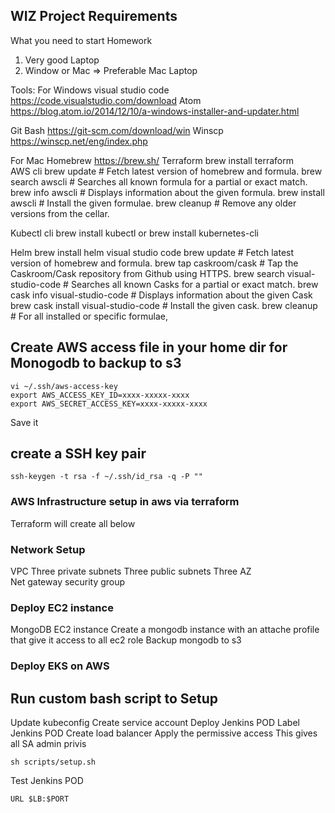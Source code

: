 ## WIZ Project Requirements 

What you need to start Homework
1.	Very good Laptop
2.	Window or Mac => Preferable Mac Laptop

Tools:
For Windows
visual studio code
https://code.visualstudio.com/download
Atom
https://blog.atom.io/2014/12/10/a-windows-installer-and-updater.html

Git Bash
https://git-scm.com/download/win
Winscp
https://winscp.net/eng/index.php


For Mac
Homebrew
https://brew.sh/
Terraform
brew install terraform  
AWS cli
brew update                  # Fetch latest version of homebrew and formula.
brew search awscli       # Searches all known formula for a partial or exact match.
brew info awscli           # Displays information about the given formula.
brew install awscli        # Install the given formulae.
brew cleanup                # Remove any older versions from the cellar.

Kubectl cli
brew install kubectl 
 or
brew install kubernetes-cli

Helm
brew install helm
visual studio code
brew update                           # Fetch latest version of homebrew and formula.
brew tap caskroom/cask                # Tap the Caskroom/Cask repository from Github using HTTPS.
brew search visual-studio-code        # Searches all known Casks for a partial or exact match.
brew cask info visual-studio-code     # Displays information about the given Cask
brew cask install visual-studio-code  # Install the given cask.
brew cleanup                          # For all installed or specific formulae, 

## Create AWS access file in your home dir for Monogodb to backup to  s3
```
vi ~/.ssh/aws-access-key
export AWS_ACCESS_KEY_ID=xxxx-xxxxx-xxxx
export AWS_SECRET_ACCESS_KEY=xxxx-xxxxx-xxxx
```
Save it
## create a SSH key pair
```
ssh-keygen -t rsa -f ~/.ssh/id_rsa -q -P ""
``` 
### AWS Infrastructure setup in aws via terraform
Terraform will create all below
### Network Setup
VPC 
Three private subnets
Three public subnets
Three AZ  
Net gateway
security group

### Deploy EC2 instance
MongoDB EC2 instance
Create a mongodb instance with an attache profile that give it access to all ec2 role 
Backup mongodb to s3

### Deploy EKS on AWS

## Run custom bash script to Setup 
Update kubeconfig 
Create service account
Deploy Jenkins POD
Label Jenkins POD
Create load balancer
Apply the permissive access This gives all SA admin privis

```
sh scripts/setup.sh
```
Test Jenkins POD
```
URL $LB:$PORT
```
